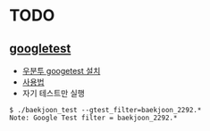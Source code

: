 # TODO
## [googletest](https://google.github.io/googletest/)
- [우분투 googetest 설치](https://www.specialguy.net/m/148?category=361028)
- [사용법](https://google.github.io/googletest/reference/assertions.html)
- 자기 테스트만 실행

```
$ ./baekjoon_test --gtest_filter=baekjoon_2292.*
Note: Google Test filter = baekjoon_2292.*

```

